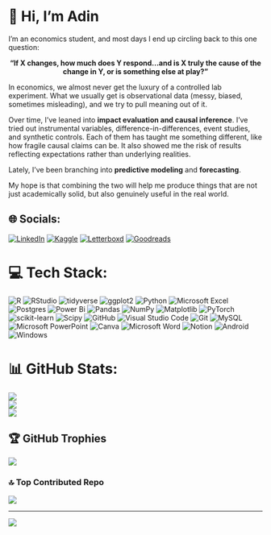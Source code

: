 # 💫 Hi, I’m Adin

I’m an economics student, and most days I end up circling back to this one question:  

<p align="center"><strong>“If X changes, how much does Y respond...and is X truly the cause of the change in Y, or is something else at play?”</strong></p>

In economics, we almost never get the luxury of a controlled lab experiment. What we usually get is observational data (messy, biased, sometimes misleading), and we try to pull meaning out of it. 

Over time, I’ve leaned into **impact evaluation and causal inference**. I’ve tried out instrumental variables, difference-in-differences, event studies, and synthetic controls. Each of them has taught me something different, like how fragile causal claims can be. It also showed me the risk of results reflecting expectations rather than underlying realities.  

Lately, I’ve been branching into **predictive modeling** and **forecasting**. 

My hope is that combining the two will help me produce things that are not just academically solid, but also genuinely useful in the real world.

## 🌐 Socials:
[![LinkedIn](https://img.shields.io/badge/linkedin-%230077B5.svg?style=for-the-badge&logo=linkedin&logoColor=white)](https://www.linkedin.com/in/adinramaadin/) [![Kaggle](https://img.shields.io/badge/Kaggle-035a7d?style=for-the-badge&logo=kaggle&logoColor=white)](https://www.kaggle.com/farhanadityaramadhan) [![Letterboxd](https://img.shields.io/badge/letterboxd-%23000000.svg?style=for-the-badge&logo=letterboxd&logoColor=white)](https://letterboxd.com/adinramaadin/) [![Goodreads](https://img.shields.io/badge/Goodreads-F3F1EA?style=for-the-badge&logo=goodreads&logoColor=372213)](https://www.goodreads.com/user/show/165427313-adin-ramadhan) 


# 💻 Tech Stack:
![R](https://img.shields.io/badge/R-%23276DC3.svg?style=for-the-badge&logo=r&logoColor=white) ![RStudio](https://img.shields.io/badge/RStudio-75AADB.svg?style=for-the-badge&logo=rstudio&logoColor=white) ![tidyverse](https://img.shields.io/badge/tidyverse-%2301A2AC.svg?style=for-the-badge&logo=tidyverse&logoColor=white) ![ggplot2](https://img.shields.io/badge/ggplot2-%23EF553B.svg?style=for-the-badge&logo=ggplot2&logoColor=white) ![Python](https://img.shields.io/badge/python-3670A0?style=for-the-badge&logo=python&logoColor=ffdd54) ![Microsoft Excel](https://img.shields.io/badge/Microsoft_Excel-217346?style=for-the-badge&logo=microsoft-excel&logoColor=white) ![Postgres](https://img.shields.io/badge/postgres-%23316192.svg?style=for-the-badge&logo=postgresql&logoColor=white) ![Power Bi](https://img.shields.io/badge/power_bi-F2C811?style=for-the-badge&logo=powerbi&logoColor=black) ![Pandas](https://img.shields.io/badge/pandas-%23150458.svg?style=for-the-badge&logo=pandas&logoColor=white) ![NumPy](https://img.shields.io/badge/numpy-%23013243.svg?style=for-the-badge&logo=numpy&logoColor=white) ![Matplotlib](https://img.shields.io/badge/Matplotlib-%23ffffff.svg?style=for-the-badge&logo=Matplotlib&logoColor=black) ![PyTorch](https://img.shields.io/badge/PyTorch-%23EE4C2C.svg?style=for-the-badge&logo=PyTorch&logoColor=white) ![scikit-learn](https://img.shields.io/badge/scikit--learn-%23F7931E.svg?style=for-the-badge&logo=scikit-learn&logoColor=white) ![Scipy](https://img.shields.io/badge/SciPy-%230C55A5.svg?style=for-the-badge&logo=scipy&logoColor=%white) ![GitHub](https://img.shields.io/badge/github-%23121011.svg?style=for-the-badge&logo=github&logoColor=white) ![Visual Studio Code](https://img.shields.io/badge/Visual%20Studio%20Code-0078d7.svg?style=for-the-badge&logo=visual-studio-code&logoColor=white) ![Git](https://img.shields.io/badge/git-%23F05033.svg?style=for-the-badge&logo=git&logoColor=white) ![MySQL](https://img.shields.io/badge/mysql-4479A1.svg?style=for-the-badge&logo=mysql&logoColor=white) ![Microsoft PowerPoint](https://img.shields.io/badge/Microsoft_PowerPoint-B7472A?style=for-the-badge&logo=microsoft-powerpoint&logoColor=white) ![Canva](https://img.shields.io/badge/Canva-%2300C4CC.svg?style=for-the-badge&logo=Canva&logoColor=white) ![Microsoft Word](https://img.shields.io/badge/Microsoft_Word-2B579A?style=for-the-badge&logo=microsoft-word&logoColor=white) ![Notion](https://img.shields.io/badge/Notion-%23000000.svg?style=for-the-badge&logo=notion&logoColor=white) ![Android](https://img.shields.io/badge/Android-3DDC84?style=for-the-badge&logo=android&logoColor=white) ![Windows](https://img.shields.io/badge/Windows-0078D6?style=for-the-badge&logo=windows&logoColor=white)
# 📊 GitHub Stats:
![](https://github-readme-stats.vercel.app/api?username=adinramaadin&theme=dark&hide_border=false&include_all_commits=true&count_private=true)<br/>
![](https://github-readme-streak-stats.herokuapp.com/?user=adinramaadin&theme=dark&hide_border=false)<br/>
![](https://github-readme-stats.vercel.app/api/top-langs/?username=adinramaadin&theme=dark&hide_border=false&include_all_commits=true&count_private=true&layout=compact)

## 🏆 GitHub Trophies
![](https://github-profile-trophy.vercel.app/?username=adinramaadin&theme=radical&no-frame=false&no-bg=false&margin-w=4)

### 🔝 Top Contributed Repo
![](https://github-contributor-stats.vercel.app/api?username=adinramaadin&limit=5&theme=dark&combine_all_yearly_contributions=true)

---
[![](https://visitcount.itsvg.in/api?id=adinramaadin&icon=0&color=0)](https://visitcount.itsvg.in)

<!-- Proudly created with GPRM ( https://gprm.itsvg.in ) -->
